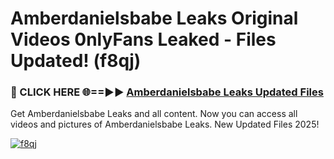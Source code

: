 # Amberdanielsbabe Leaks Original Videos 0nlyFans Leaked - Files Updated! (f8qj)

<h3>🔴 CLICK HERE 🌐==►► <a href="https://tinyurl.com/2m67pmp6" rel="nofollow">Amberdanielsbabe Leaks Updated Files</a></h3>

Get Amberdanielsbabe Leaks and all content. Now you can access all videos and pictures of Amberdanielsbabe Leaks. New Updated Files 2025!

[![f8qj](https://i.imgur.com/H4QAA4z.gif)](https://tinyurl.com/2m67pmp6)